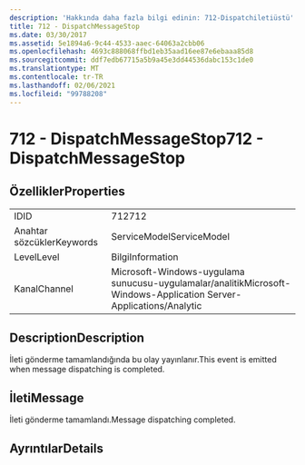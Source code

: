 ```yaml
---
description: 'Hakkında daha fazla bilgi edinin: 712-Dispatchiletiüstü'
title: 712 - DispatchMessageStop
ms.date: 03/30/2017
ms.assetid: 5e1894a6-9c44-4533-aaec-64063a2cbb06
ms.openlocfilehash: 4693c888068ffbd1eb35aad16ee87e6ebaaa85d8
ms.sourcegitcommit: ddf7edb67715a5b9a45e3dd44536dabc153c1de0
ms.translationtype: MT
ms.contentlocale: tr-TR
ms.lasthandoff: 02/06/2021
ms.locfileid: "99788208"
---
```

# <a name="712---dispatchmessagestop"></a><span data-ttu-id="da25b-103">712 - DispatchMessageStop</span><span class="sxs-lookup"><span data-stu-id="da25b-103">712 - DispatchMessageStop</span></span>

## <a name="properties"></a><span data-ttu-id="da25b-104">Özellikler</span><span class="sxs-lookup"><span data-stu-id="da25b-104">Properties</span></span>  
  
|||  
|-|-|  
|<span data-ttu-id="da25b-105">ID</span><span class="sxs-lookup"><span data-stu-id="da25b-105">ID</span></span>|<span data-ttu-id="da25b-106">712</span><span class="sxs-lookup"><span data-stu-id="da25b-106">712</span></span>|  
|<span data-ttu-id="da25b-107">Anahtar sözcükler</span><span class="sxs-lookup"><span data-stu-id="da25b-107">Keywords</span></span>|<span data-ttu-id="da25b-108">ServiceModel</span><span class="sxs-lookup"><span data-stu-id="da25b-108">ServiceModel</span></span>|  
|<span data-ttu-id="da25b-109">Level</span><span class="sxs-lookup"><span data-stu-id="da25b-109">Level</span></span>|<span data-ttu-id="da25b-110">Bilgi</span><span class="sxs-lookup"><span data-stu-id="da25b-110">Information</span></span>|  
|<span data-ttu-id="da25b-111">Kanal</span><span class="sxs-lookup"><span data-stu-id="da25b-111">Channel</span></span>|<span data-ttu-id="da25b-112">Microsoft-Windows-uygulama sunucusu-uygulamalar/analitik</span><span class="sxs-lookup"><span data-stu-id="da25b-112">Microsoft-Windows-Application Server-Applications/Analytic</span></span>|  
  
## <a name="description"></a><span data-ttu-id="da25b-113">Description</span><span class="sxs-lookup"><span data-stu-id="da25b-113">Description</span></span>  

 <span data-ttu-id="da25b-114">İleti gönderme tamamlandığında bu olay yayınlanır.</span><span class="sxs-lookup"><span data-stu-id="da25b-114">This event is emitted when message dispatching is completed.</span></span>  
  
## <a name="message"></a><span data-ttu-id="da25b-115">İleti</span><span class="sxs-lookup"><span data-stu-id="da25b-115">Message</span></span>  

 <span data-ttu-id="da25b-116">İleti gönderme tamamlandı.</span><span class="sxs-lookup"><span data-stu-id="da25b-116">Message dispatching completed.</span></span>  
  
## <a name="details"></a><span data-ttu-id="da25b-117">Ayrıntılar</span><span class="sxs-lookup"><span data-stu-id="da25b-117">Details</span></span>
